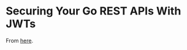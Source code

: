 # Securing Your Go REST APIs With JWTs

From [here](https://tutorialedge.net/golang/authenticating-golang-rest-api-with-jwts/).
